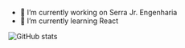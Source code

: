 
- 🔭 I’m currently working on Serra Jr. Engenharia 
- 🌱 I’m currently learning React 

![GitHub stats](https://github-readme-stats.vercel.app/api?username=victorluis22&show_icons=true)  

